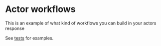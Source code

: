 # Actor workflows

This is an example of what kind of workflows you can build in your actors response

See [tests](../test/actors-workflow.test.ts) for examples.
